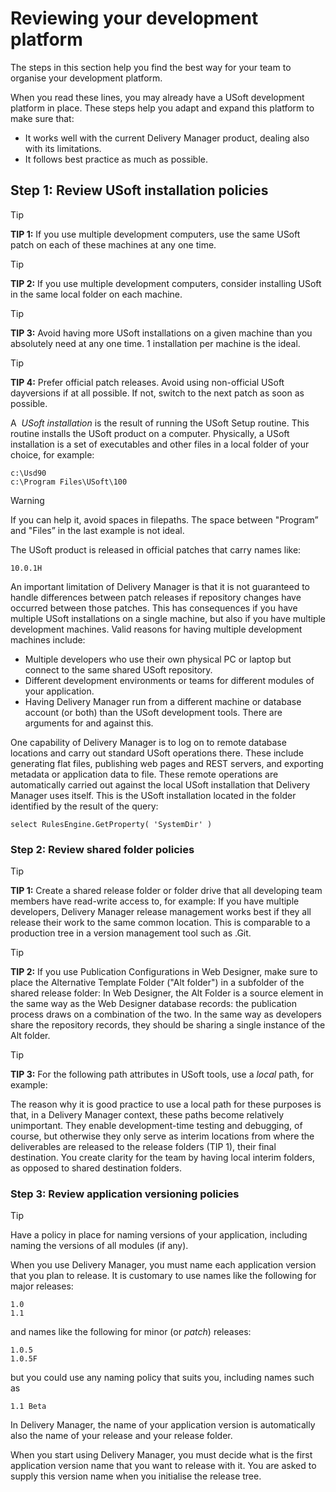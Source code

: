 # Reviewing your development platform

The steps in this section help you find the best way for your team to organise your development platform.

When you read these lines, you may already have a USoft development platform in place. These steps help you adapt and expand this platform to make sure that:

- It works well with the current Delivery Manager product, dealing also with its limitations.
- It follows best practice as much as possible.

## Step 1: Review USoft installation policies

> [!TIP]
> **TIP 1:** If you use multiple development computers, use the same USoft patch on each of these machines at any one time.

> [!TIP]
> **TIP 2:** If you use multiple development computers, consider installing USoft in the same local folder on each machine.

> [!TIP]
> **TIP 3:** Avoid having more USoft installations on a given machine than you absolutely need at any one time. 1 installation per machine is the ideal.

> [!TIP]
> **TIP 4:** Prefer official patch releases. Avoid using non-official USoft dayversions if at all possible. If not, switch to the next patch as soon as possible.

A  *USoft installation* is the result of running the USoft Setup routine. This routine installs the USoft product on a computer. Physically, a USoft installation is a set of executables and other files in a local folder of your choice, for example:

```
c:\Usd90
c:\Program Files\USoft\100

```

> [!WARNING]
> If you can help it, avoid spaces in filepaths. The space between "Program” and "Files” in the last example is not ideal.

The USoft product is released in official patches that carry names like:

```
10.0.1H
```

An important limitation of Delivery Manager is that it is not guaranteed to handle differences between patch releases if repository changes have occurred between those patches. This has consequences if you have multiple USoft installations on a single machine, but also if you have multiple development machines. Valid reasons for having multiple development machines include:

- Multiple developers who use their own physical PC or laptop but connect to the same shared USoft repository.
- Different development environments or teams for different modules of your application.
- Having Delivery Manager run from a different machine or database account (or both) than the USoft development tools. There are arguments for and against this.

One capability of Delivery Manager is to log on to remote database locations and carry out standard USoft operations there. These include generating flat files, publishing web pages and REST servers, and exporting metadata or application data to file. These remote operations are automatically carried out against the local USoft installation that Delivery Manager uses itself. This is the USoft installation located in the folder identified by the result of the query:

```
select RulesEngine.GetProperty( 'SystemDir' )
```

### Step 2: Review shared folder policies

> [!TIP]
> **TIP 1:** Create a shared release folder or folder drive that all developing team members have read-write access to, for example:
> If you have multiple developers, Delivery Manager release management works best if they all release their work to the same common location. This is comparable to a production tree in a version management tool such as .Git.

> [!TIP]
> **TIP 2:** If you use Publication Configurations in Web Designer, make sure to place the Alternative Template Folder ("Alt folder") in a subfolder of the shared release folder:
> In Web Designer, the Alt Folder is a source element in the same way as the Web Designer database records: the publication process draws on a combination of the two. In the same way as developers share the repository records, they should be sharing a single instance of the Alt folder.

> [!TIP]
> **TIP 3:** For the following path attributes in USoft tools, use a *local* path, for example:

The reason why it is good practice to use a local path for these purposes is that, in a Delivery Manager context, these paths become relatively unimportant. They enable development-time testing and debugging, of course, but otherwise they only serve as interim locations from where the deliverables are released to the release folders (TIP 1), their final destination. You create clarity for the team by having local interim folders, as opposed to shared destination folders.

### Step 3: Review application versioning policies

> [!TIP]
> Have a policy in place for naming versions of your application, including naming the versions of all modules (if any).

When you use Delivery Manager, you must name each application version that you plan to release. It is customary to use names like the following for major releases:

```
1.0
1.1

```

and names like the following for minor (or *patch*) releases:

```
1.0.5
1.0.5F

```

but you could use any naming policy that suits you, including names such as

```
1.1 Beta
```

In Delivery Manager, the name of your application version is automatically also the name of your release and your release folder.

When you start using Delivery Manager, you must decide what is the first application version name that you want to release with it. You are asked to supply this version name when you initialise the release tree.